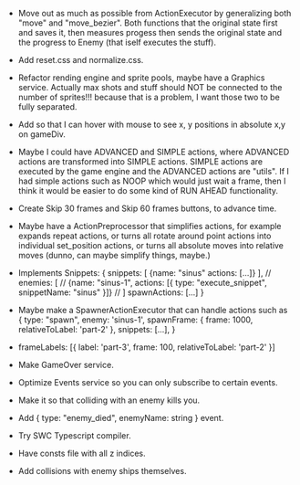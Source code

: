 * Move out as much as possible from ActionExecutor by generalizing both "move" and "move_bezier".
Both functions that the original state first and saves it, then measures progess then sends the
original state and the progress to Enemy (that iself executes the stuff).

* Add reset.css and normalize.css.

* Refactor rending engine and sprite pools, maybe have a Graphics service.
Actually max shots and stuff should NOT be connected to the number of sprites!!! because that is a
problem, I want those two to be fully separated.

* Add so that I can hover with mouse to see x, y positions in absolute x,y on gameDiv.

* Maybe I could have ADVANCED and SIMPLE actions, where ADVANCED actions are transformed into
SIMPLE actions. SIMPLE actions are executed by the game engine and the ADVANCED actions are "utils".
If I had simple actions such as NOOP which would just wait a frame, then I think it would be
easier to do some kind of RUN AHEAD functionality.

* Create Skip 30 frames and Skip 60 frames buttons, to advance time.

* Maybe have a ActionPreprocessor that simplifies actions, for example expands repeat actions, or
turns all rotate around point actions into individual set_position actions, or turns all absolute
moves into relative moves (dunno, can maybe simplify things, maybe.)

* Implements Snippets:
{
   snippets: [
      {name: "sinus" actions: [...]}
   ],
   // enemies: [
   //   {name: "sinus-1", actions: [{ type: "execute_snippet", snippetName: "sinus" }]}
   // ]
   spawnActions: [...]
}

* Maybe make a SpawnerActionExecutor that can handle actions such as
{
   type: "spawn",
   enemy: 'sinus-1',
   spawnFrame: { frame: 1000, relativeToLabel: 'part-2' },
   snippets: [...],
}

* frameLabels: [{ label: 'part-3', frame: 100, relativeToLabel: 'part-2' }]

* Make GameOver service.

* Optimize Events service so you can only subscribe to certain events.

* Make it so that colliding with an enemy kills you.

* Add { type: "enemy_died", enemyName: string } event.

* Try SWC Typescript compiler.

* Have consts file with all z indices.

* Add collisions with enemy ships themselves.

